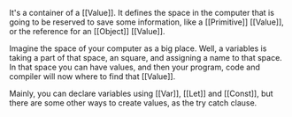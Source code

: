 It's a container of a [[Value]]. It defines the space in the computer that is going to be reserved to save some information, like a [[Primitive]] [[Value]], or the reference for an [[Object]] [[Value]].

Imagine the space of your computer as a big place. Well, a variables is taking a part of that space, an square, and assigning a name to that space. In that space you can have values, and then your program, code and compiler will now where to find that [[Value]].

Mainly, you can declare variables using [[Var]], [[Let]] and [[Const]], but there are some other ways to create values, as the try catch clause.


